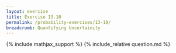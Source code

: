 ```yaml
---
layout: exercise
title: Exercise 13.10
permalink: /probability-exercises/13-10/
breadcrumb: Quantifying Uncertainity
---
```


{% include mathjax_support %}
{% include_relative question.md %}
